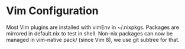 Vim Configuration
=================

Most Vim plugins are installed with vimEnv in ~/.nixpkgs. Packages are
mirrored in default.nix to test in shell. Non-nix packages can now be managed
in vim-native pack/ (since Vim 8), we use git subtree for that.
